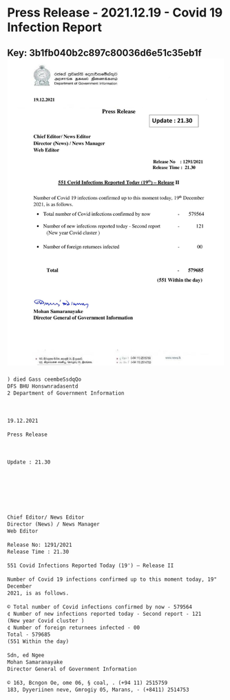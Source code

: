 # Press Release - 2021.12.19 - Covid 19 Infection Report 
Key: 3b1fb040b2c897c80036d6e51c35eb1f 
![img](img/3b1fb040b2c897c80036d6e51c35eb1f.jpg)
---
```
) died Gass ceembeSsdqQo
DFS BHU Honswnradasentd
2 Department of Government Information

  

19.12.2021

Press Release

 

Update : 21.30

 

 

 

Chief Editor/ News Editor
Director (News) / News Manager
Web Editor

Release No: 1291/2021
Release Time : 21.30

551 Covid Infections Reported Today (19') — Release II

Number of Covid 19 infections confirmed up to this moment today, 19" December
2021, is as follows.

© Total number of Covid infections confirmed by now - 579564
¢ Number of new infections reported today - Second report - 121
(New year Covid cluster )
¢ Number of foreign returnees infected - 00
Total - 579685
(551 Within the day)

Sdn, ed Ngee
Mohan Samaranayake
Director General of Government Information

© 163, Bcngon Oe, ome 06, § coal, . (+94 11) 2515759
183, Dyyeriinen neve, Gmrogiy 05, Marans, - (+8411) 2514753

```
